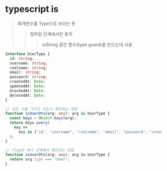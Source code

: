 # typescript is

> 매개변수를 Type으로 보라는 뜻
>
> > 컴파일 단계에서만 동작
> >
> > > isString 같은 함수(type guard)를 만드는데 사용

```ts
interface UserType {
  id: string;
  username: string;
  realname: string;
  email: string;
  password: string;
  createdAt: Date;
  updatedAt: Date;
  blockedAt: Date;
  deletedAt: Date;
}

// 모든 키를 가지고 있는지 확인하는 방법
function isUserDto(arg: any): arg is UserType {
  const keys = Object.keys(arg);
  return keys.every(
    key =>
      key in ["id", "username", "realname", "email", "password", "createdAt", "updatedAt", "blockedAt", "deletedAt"],
  );
}

// flag만 하나 선택해서 확인하는 방법
function isUserDto(arg: any): arg is UserType {
  return arg.type === "User";
}
```
